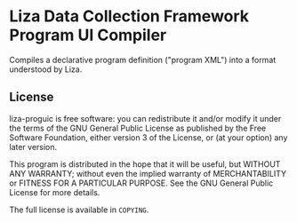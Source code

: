 # Liza Data Collection Framework Program UI Compiler
<!--
  Copyright (C) 2017 LoVullo Associates, Inc.

  This file is part of liza-proguic.

  Copying and distribution of this file, with or without modification, are
  permitted in any medium without royalty provided the copyright notice and
  this notice are preserved.  This file is offered as-is, without warranty
  of any kind.
-->

Compiles a declarative program definition ("program XML") into a format
understood by Liza.


## License
liza-proguic is free software: you can redistribute it and/or modify it
under the terms of the GNU General Public License as published by the Free
Software Foundation, either version 3 of the License, or (at your option)
any later version.

This program is distributed in the hope that it will be useful, but WITHOUT
ANY WARRANTY; without even the implied warranty of MERCHANTABILITY or
FITNESS FOR A PARTICULAR PURPOSE.  See the GNU General Public License for
more details.

The full license is available in `COPYING`.

